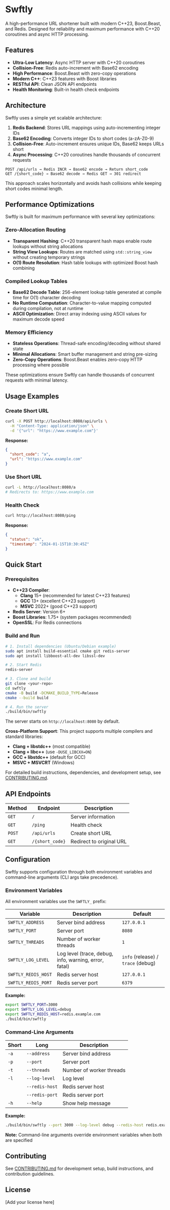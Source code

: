 # Swftly

A high-performance URL shortener built with modern C++23, Boost.Beast, and Redis. Designed for reliability and maximum performance with C++20 coroutines and async HTTP processing.

## Features

- **Ultra-Low Latency**: Async HTTP server with C++20 coroutines
- **Collision-Free**: Redis auto-increment with Base62 encoding  
- **High Performance**: Boost.Beast with zero-copy operations
- **Modern C++**: C++23 features with Boost libraries
- **RESTful API**: Clean JSON API endpoints
- **Health Monitoring**: Built-in health check endpoints

## Architecture

Swftly uses a simple yet scalable architecture:

1. **Redis Backend**: Stores URL mappings using auto-incrementing integer IDs
2. **Base62 Encoding**: Converts integer IDs to short codes (a-zA-Z0-9)
3. **Collision-Free**: Auto-increment ensures unique IDs, Base62 keeps URLs short
4. **Async Processing**: C++20 coroutines handle thousands of concurrent requests

```
POST /api/urls → Redis INCR → Base62 encode → Return short_code
GET /{short_code} → Base62 decode → Redis GET → 301 redirect
```

This approach scales horizontally and avoids hash collisions while keeping short codes minimal length.

## Performance Optimizations

Swftly is built for maximum performance with several key optimizations:

### Zero-Allocation Routing
- **Transparent Hashing**: C++20 transparent hash maps enable route lookups without string allocations
- **String View Lookups**: Routes are matched using `std::string_view` without creating temporary strings
- **O(1) Route Resolution**: Hash table lookups with optimized Boost hash combining

### Compiled Lookup Tables
- **Base62 Decode Table**: 256-element lookup table generated at compile time for O(1) character decoding
- **No Runtime Computation**: Character-to-value mapping computed during compilation, not at runtime
- **ASCII Optimization**: Direct array indexing using ASCII values for maximum decode speed

### Memory Efficiency
- **Stateless Operations**: Thread-safe encoding/decoding without shared state
- **Minimal Allocations**: Smart buffer management and string pre-sizing
- **Zero-Copy Operations**: Boost.Beast enables zero-copy HTTP processing where possible

These optimizations ensure Swftly can handle thousands of concurrent requests with minimal latency.

## Usage Examples

### Create Short URL
```bash
curl -X POST http://localhost:8080/api/urls \
  -H "Content-Type: application/json" \
  -d '{"url": "https://www.example.com"}'
```

**Response:**
```json
{
  "short_code": "a",
  "url": "https://www.example.com"
}
```

### Use Short URL
```bash
curl -L http://localhost:8080/a
# Redirects to: https://www.example.com
```

### Health Check
```bash
curl http://localhost:8080/ping
```

**Response:**
```json
{
  "status": "ok",
  "timestamp": "2024-01-15T10:30:45Z"
}
```

## Quick Start

### Prerequisites
- **C++23 Compiler**: 
  - **Clang** 15+ (recommended for latest C++23 features)
  - **GCC** 13+ (excellent C++23 support)
  - **MSVC** 2022+ (good C++23 support)
- **Redis Server**: Version 6+
- **Boost Libraries**: 1.75+ (system packages recommended)
- **OpenSSL**: For Redis connections

### Build and Run

```bash
# 1. Install dependencies (Ubuntu/Debian example)
sudo apt install build-essential cmake git redis-server
sudo apt install libboost-all-dev libssl-dev

# 2. Start Redis
redis-server

# 3. Clone and build
git clone <your-repo>
cd swftly
cmake -B build -DCMAKE_BUILD_TYPE=Release
cmake --build build

# 4. Run the server
./build/bin/swftly
```

The server starts on `http://localhost:8080` by default.

**Cross-Platform Support**: This project supports multiple compilers and standard libraries:
- **Clang + libstdc++** (most compatible)
- **Clang + libc++** (use `-DUSE_LIBCXX=ON`)
- **GCC + libstdc++** (default for GCC)
- **MSVC + MSVCRT** (Windows)

For detailed build instructions, dependencies, and development setup, see [CONTRIBUTING.md](CONTRIBUTING.md).

## API Endpoints

| Method | Endpoint | Description |
|--------|----------|-------------|
| `GET` | `/` | Server information |
| `GET` | `/ping` | Health check |
| `POST` | `/api/urls` | Create short URL |
| `GET` | `/{short_code}` | Redirect to original URL |

## Configuration

Swftly supports configuration through both environment variables and command-line arguments (CLI args take precedence).

### Environment Variables

All environment variables use the `SWFTLY_` prefix:

| Variable | Description | Default |
|----------|-------------|---------|
| `SWFTLY_ADDRESS` | Server bind address | `127.0.0.1` |
| `SWFTLY_PORT` | Server port | `8080` |
| `SWFTLY_THREADS` | Number of worker threads | `1` |
| `SWFTLY_LOG_LEVEL` | Log level (trace, debug, info, warning, error, fatal) | `info` (release) / `trace` (debug) |
| `SWFTLY_REDIS_HOST` | Redis server host | `127.0.0.1` |
| `SWFTLY_REDIS_PORT` | Redis server port | `6379` |

**Example:**
```bash
export SWFTLY_PORT=3000
export SWFTLY_LOG_LEVEL=debug
export SWFTLY_REDIS_HOST=redis.example.com
./build/bin/swftly
```

### Command-Line Arguments

| Short | Long | Description |
|-------|------|-------------|
| `-a` | `--address` | Server bind address |
| `-p` | `--port` | Server port |
| `-t` | `--threads` | Number of worker threads |
| `-l` | `--log-level` | Log level |
| | `--redis-host` | Redis server host |
| | `--redis-port` | Redis server port |
| `-h` | `--help` | Show help message |

**Example:**
```bash
./build/bin/swftly --port 3000 --log-level debug --redis-host redis.example.com
```

**Note:** Command-line arguments override environment variables when both are specified

## Contributing

See [CONTRIBUTING.md](CONTRIBUTING.md) for development setup, build instructions, and contribution guidelines.

## License

[Add your license here]
